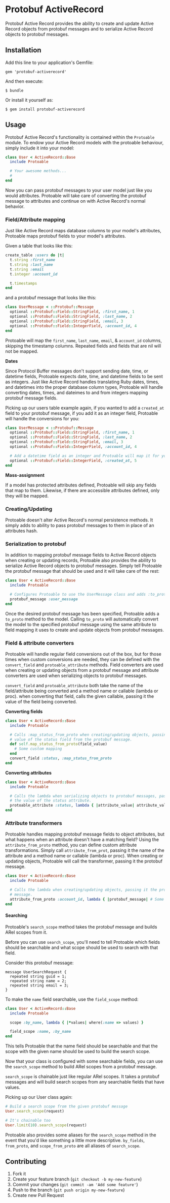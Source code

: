 # Protobuf ActiveRecord

Protobuf Active Record provides the ability to create and update Active Record objects from protobuf messages and to serialize Active Record objects to protobuf messages.

## Installation

Add this line to your application's Gemfile:

    gem 'protobuf-activerecord'

And then execute:

    $ bundle

Or install it yourself as:

    $ gem install protobuf-activerecord

## Usage

Protobuf Active Record's functionality is contained within the `Protoable` module. To endow your Active Record models with the protoable behaviour, simply include it into your model:

```Ruby
class User < ActiveRecord::Base
  include Protoable

  # Your awesome methods...
  #
end
```

Now you can pass protobuf messages to your user model just like you would attributes. Protoable will take care of converting the protobuf message to attributes and continue on with Active Record's normal behavior.

### Field/Attribute mapping

Just like Active Record maps database columns to your model's attributes, Protoable maps protobuf fields to your model's attributes.

Given a table that looks like this:

```Ruby
create_table :users do |t|
  t.string :first_name
  t.string :last_name
  t.string :email
  t.integer :account_id

  t.timestamps
end
```

and a protobuf message that looks like this:

```Ruby
class UserMessage < ::Protobuf::Message
  optional ::Protobuf::Field::StringField, :first_name, 1
  optional ::Protobuf::Field::StringField, :last_name, 2
  optional ::Protobuf::Field::StringField, :email, 3
  optional ::Protobuf::Field::IntegerField, :account_id, 4
end
```

Protoable will map the `first_name`, `last_name`, `email`, & `account_id` columns, skipping the timestamp columns. Repeated fields and fields that are nil will not be mapped.

**Dates**

Since Protocol Buffer messages don't support sending date, time, or datetime fields, Protoable expects date, time, and datetime fields to be sent as integers. Just like Active Record handles translating Ruby dates, times, and datetimes into the proper database column types, Protoable will handle converting dates, times, and dateimes to and from integers mapping protobuf message fields.

Picking up our users table example again, if you wanted to add a `created_at` field to your protobuf message, if you add it as an integer field, Protoable will handle the conversions for you:

```Ruby
class UserMessage < ::Protobuf::Message
  optional ::Protobuf::Field::StringField, :first_name, 1
  optional ::Protobuf::Field::StringField, :last_name, 2
  optional ::Protobuf::Field::StringField, :email, 3
  optional ::Protobuf::Field::IntegerField, :account_id, 4

  # Add a datetime field as an integer and Protoable will map it for you
  optional ::Protobuf::Field::IntegerField, :created_at, 5
end
```

**Mass-assignment**

If a model has protected attributes defined, Protoable will skip any fields that map to them. Likewise, if there are accessible attributes defined, only they will be mapped.

### Creating/Updating

Protoable doesn't alter Active Record's normal persistence methods. It simply adds to ability to pass protobuf messages to them in place of an attributes hash.

### Serialization to protobuf

In addition to mapping protobuf message fields to Active Record objects when creating or updating records, Protoable also provides the ability to serialize Active Record objects to protobuf messages. Simply tell Protoable the protobuf message that should be used and it will take care of the rest:

```Ruby
class User < ActiveRecord::Base
  include Protoable

  # Configures Protoable to use the UserMessage class and adds :to_proto.
  protobuf_message :user_message
end
```

Once the desired protobuf message has been specified, Protoable adds a `to_proto` method to the model. Calling `to_proto` will automatically convert the model to the specified protobuf message using the same attribute to field mapping it uses to create and update objects from protobuf messages.

### Field & attribute converters

Protoable will handle regular field conversions out of the box, but for those times when custom conversions are needed, they can be defined with the `convert_field` and `protoable_attribute` methods. Field converters are used when creating or updating objects from a protobuf message and attribute converters are used when serializing objects to protobuf messages.

`convert_field` and `protoable_attribute` both take the name of the field/attribute being converted and a method name or callable (lambda or proc). when converting that field, calls the given callable, passing it the value of the field being converted.

**Converting fields**

```Ruby
class User < ActiveRecord::Base
  include Protoable

  # Calls :map_status_from_proto when creating/updating objects, passing it the
  # value of the status field from the protobuf message.
  def self.map_status_from_proto(field_value)
    # Some custom mapping
  end
  convert_field :status, :map_status_from_proto
end
```

**Converting attributes**

```Ruby
class User < ActiveRecord::Base
  include Protoable

  # Calls the lambda when serializing objects to protobuf messages, passing it
  # the value of the status attribute.
  protoable_attribute :status, lambda { |attribute_value| attribute_value_.to_s }
end
```

### Attribute transformers

Protoable handles mapping protobuf message fields to object attributes, but what happens when an attribute doesn't have a matching field? Using the `attribute_from_proto` method, you can define custom attribute transformations. Simply call `attribute_from_prot`, passing it the name of the attribute and a method name or callable (lambda or proc). When creating or updating objects, Protoable will call the transformer, passing it the protobuf message.

```Ruby
class User < ActiveRecord::Base
  include Protoable

  # Calls the lambda when creating/updating objects, passing it the protobuf
  # message.
  attribute_from_proto :account_id, lambda { |protobuf_message| # Some custom transformation... }
end
```
#### Searching

Protoable's `search_scope` method takes the protobuf message and builds ARel scopes from it.

Before you can use `search_scope`, you'll need to tell Protoable which fields should be searchable and what scope should be used to search with that field.

Consider this protobuf message:

```
message UserSearchRequest {
  repeated string guid = 1;
  repeated string name = 2;
  repeated string email = 3;
}
```

To make the `name` field searchable, use the `field_scope` method:

```Ruby
class User < ActiveRecord::Base
  include Protoable

  scope :by_name, lambda { |*values| where(:name => values) }

  field_scope :name, :by_name
end
```

This tells Protoable that the name field should be searchable and that the scope with the given name should be used to build the search scope.

Now that your class is configured with some searchable fields, you can use the `search_scope` method to build ARel scopes from a protobuf message.

`search_scope` is chainable just like regular ARel scopes. It takes a protobuf messages and will build search scopes from any searchable fields that have values.

Picking up our User class again:

```Ruby
# Build a search scope from the given protobuf message
User.search_scope(request)

# It's chainable too
User.limit(10).search_scope(request)
```

Protoable also provides some aliases for the `search_scope` method in the event that you'd like something a little more descriptive. `by_fields`, `from_proto`, and `scope_from_proto` are all aliases of `search_scope`.

## Contributing

1. Fork it
2. Create your feature branch (`git checkout -b my-new-feature`)
3. Commit your changes (`git commit -am 'Add some feature'`)
4. Push to the branch (`git push origin my-new-feature`)
5. Create new Pull Request
